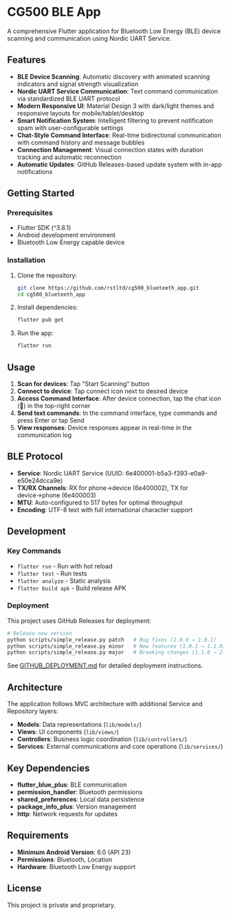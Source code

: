 # CG500 BLE App

A comprehensive Flutter application for Bluetooth Low Energy (BLE) device scanning and communication using Nordic UART Service.

## Features

- **BLE Device Scanning**: Automatic discovery with animated scanning indicators and signal strength visualization
- **Nordic UART Service Communication**: Text command communication via standardized BLE UART protocol
- **Modern Responsive UI**: Material Design 3 with dark/light themes and responsive layouts for mobile/tablet/desktop
- **Smart Notification System**: Intelligent filtering to prevent notification spam with user-configurable settings
- **Chat-Style Command Interface**: Real-time bidirectional communication with command history and message bubbles
- **Connection Management**: Visual connection states with duration tracking and automatic reconnection
- **Automatic Updates**: GitHub Releases-based update system with in-app notifications

## Getting Started

### Prerequisites

- Flutter SDK (^3.8.1)
- Android development environment
- Bluetooth Low Energy capable device

### Installation

1. Clone the repository:
   ```bash
   git clone https://github.com/rstltd/cg500_blueteeth_app.git
   cd cg500_blueteeth_app
   ```

2. Install dependencies:
   ```bash
   flutter pub get
   ```

3. Run the app:
   ```bash
   flutter run
   ```

## Usage

1. **Scan for devices**: Tap "Start Scanning" button
2. **Connect to device**: Tap connect icon next to desired device  
3. **Access Command Interface**: After device connection, tap the chat icon (💬) in the top-right corner
4. **Send text commands**: In the command interface, type commands and press Enter or tap Send
5. **View responses**: Device responses appear in real-time in the communication log

## BLE Protocol

- **Service**: Nordic UART Service (UUID: 6e400001-b5a3-f393-e0a9-e50e24dcca9e)
- **TX/RX Channels**: RX for phone→device (6e400002), TX for device→phone (6e400003)
- **MTU**: Auto-configured to 517 bytes for optimal throughput
- **Encoding**: UTF-8 text with full international character support

## Development

### Key Commands

- `flutter run` - Run with hot reload
- `flutter test` - Run tests
- `flutter analyze` - Static analysis
- `flutter build apk` - Build release APK

### Deployment

This project uses GitHub Releases for deployment:

```bash
# Release new version
python scripts/simple_release.py patch   # Bug fixes (1.0.0 → 1.0.1)
python scripts/simple_release.py minor   # New features (1.0.1 → 1.1.0)
python scripts/simple_release.py major   # Breaking changes (1.1.0 → 2.0.0)
```

See [GITHUB_DEPLOYMENT.md](GITHUB_DEPLOYMENT.md) for detailed deployment instructions.

## Architecture

The application follows MVC architecture with additional Service and Repository layers:

- **Models**: Data representations (`lib/models/`)
- **Views**: UI components (`lib/views/`)
- **Controllers**: Business logic coordination (`lib/controllers/`)
- **Services**: External communications and core operations (`lib/services/`)

## Key Dependencies

- **flutter_blue_plus**: BLE communication
- **permission_handler**: Bluetooth permissions
- **shared_preferences**: Local data persistence
- **package_info_plus**: Version management
- **http**: Network requests for updates

## Requirements

- **Minimum Android Version**: 6.0 (API 23)
- **Permissions**: Bluetooth, Location
- **Hardware**: Bluetooth Low Energy support

## License

This project is private and proprietary.
